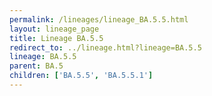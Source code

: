 ```yaml
---
permalink: /lineages/lineage_BA.5.5.html
layout: lineage_page
title: Lineage BA.5.5
redirect_to: ../lineage.html?lineage=BA.5.5
lineage: BA.5.5
parent: BA.5
children: ['BA.5.5', 'BA.5.5.1']
---
```

